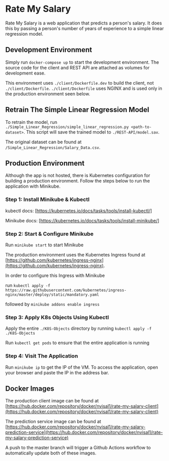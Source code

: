 # Rate My Salary

Rate My Salary is a web application that predicts a person's salary. It does this by passing a person's number of years of experience to a simple linear regression model.

## Development Environment

Simply run `docker-compose up` to start the development environment.
The source code for the client and REST API are attached as volumes for development ease.

This environment uses `./client/Dockerfile.dev` to build the client, not  `./client/Dockerfile`.
`./client/Dockerfile` uses NGINX and is used only in the production environment seen below.

## Retrain The Simple Linear Regression Model

To retrain the model, run 
`./Simple_Linear_Regression/simple_linear_regression.py <path-to-dataset>`.
This script will save the trained model to `./REST-API/model.sav`.

The original dataset can be found at `/Simple_Linear_Regression/Salary_Data.csv`.

## Production Environment

Although the app is not hosted, there is Kubernetes configuration for building a production environment. Follow the steps below to run the application with Minikube.

### Step 1: Install Minikube & Kubectl

kubectl docs: [https://kubernetes.io/docs/tasks/tools/install-kubectl/]

Minikube docs: [https://kubernetes.io/docs/tasks/tools/install-minikube/]

### Step 2: Start & Configure Minikube

Run `minikube start` to start Minikube

The production environment uses the Kubernetes Ingress found at [https://github.com/kubernetes/ingress-nginx](https://github.com/kubernetes/ingress-nginx).

In order to configure this Ingress with Minikube

run 
`kubectl apply -f https://raw.githubusercontent.com/kubernetes/ingress-nginx/master/deploy/static/mandatory.yaml`

followed by 
`minikube addons enable ingress`

### Step 3: Apply K8s Objects Using Kubectl

Apply the entire `./K8S-Objects` directory by running 
`kubectl apply -f ./K8S-Objects`

Run `kubectl get pods` to ensure that the entire application is running

### Step 4: Visit The Application

Run `minikube ip` to get the IP of the VM.
To access the application, open your browser and paste the IP in the address bar.

## Docker Images

The production client image can be found at [https://hub.docker.com/repository/docker/nvisal1/rate-my-salary-client](https://hub.docker.com/repository/docker/nvisal1/rate-my-salary-client)

The prediction service image can be found at
[https://hub.docker.com/repository/docker/nvisal1/rate-my-salary-prediction-service](https://hub.docker.com/repository/docker/nvisal1/rate-my-salary-prediction-service)

A push to the master branch will trigger a Github Actions workflow to automatically update both of these images.

